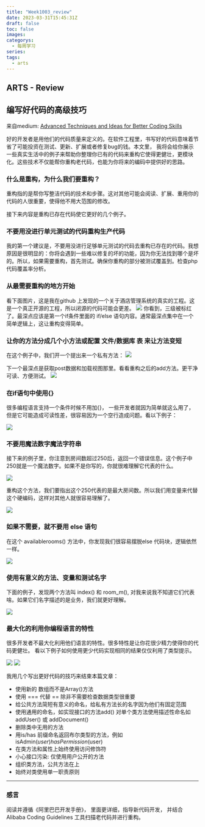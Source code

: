 ```yaml
---
title: "Week1003_review"
date: 2023-03-31T15:45:31Z
draft: false 
toc: false
images:
categorys:
  - 每周学习
series:
tags:
  - arts 
---
```


## ARTS - Review
## 编写好代码的高级技巧
来自medium: [Advanced Techniques and Ideas for Better Coding Skills](https://medium.com/@maladdinsayed/advanced-techniques-and-ideas-for-better-coding-skills-d632e9f9675)


好的开发者是用他们的代码质量来定义的。在软件工程里，书写好的代码意味着节省了可能投资在测试、更新、扩展或者修复bug的钱。本文里， 我将会给你展示一些真实生活中的例子来帮助你整理你已有的代码来重构它使得更健壮，更模块化。这些技术不仅能帮你重构老代码，也能为你将来的编码中提供好的思路。


### 什么是重构，为什么我们要重构？
重构指的是帮你写整洁代码的技术和步骤。这对其他可能会阅读、扩展、重用你的代码的人很重要，使得他不用大范围的修改。

接下来内容是重构已存在代码使它更好的几个例子。

### 不要用没进行单元测试的代码重构生产代码
我的第一个建议是，不要用没进行足够单元测试的代码去重构已存在的代码。我想原因是很明显的：你将会遇到一些难以修复的坏的功能，因为你无法找到哪个是坏的。所以，如果需要重构，首先测试。确保你重构的部分被测试覆盖到。检查php代码覆盖率分析。

### 从最需要重构的地方开始
看下面图片，这是我在github 上发现的一个关于酒店管理系统的真实的工程。这是一个真正开源的工程，所以闭源的代码可能会更差。
![](https://cdn-images-1.medium.com/max/1600/0*o_Xt7O_1WitOzJx9.png)
你看到，三级被标红了。最深点应该是第一个if条件里面的 if/else 语句内容。通常最深点集中在一个简单逻辑上，这让重构变得简单。

### 让你的方法分成几个小方法或配置 文件/数据库 表 来让方法变短
在这个例子中，我们开一个提出来一个私有方法：
![](https://cdn-images-1.medium.com/max/1600/0*GzntaUY08VZDx_mD.png)

下一个最深点是获取post数据和加载视图那里。看看重构之后的add方法。更干净可读、方便测试。
![](https://cdn-images-1.medium.com/max/1600/0*5rTlqNl6knjMKdBk.png)

### 在if语句中使用{}
很多编程语言支持一个条件时候不用加{}， 一些开发者就因为简单就这么用了，但是它可能造成可读性差，很容易因为一个空行造成问题。看以下例子：

![](https://cdn-images-1.medium.com/max/1600/0*qKPPZhC6bI0tcHy8.png)

### 不要用魔法数字魔法字符串
接下来的例子里，你注意到房间数超过250后，返回一个错误信息。这个例子中250就是一个魔法数字。如果不是你写的，你就很难理解它代表的什么。

![](https://cdn-images-1.medium.com/max/1600/0*of8kepNKAX3zsRp5.png)

重构这个方法，我们要指出这个250代表的是最大房间数。所以我们用变量来代替这个硬编码，这样对其他人就很容易理解了。

![](https://cdn-images-1.medium.com/max/1600/0*5nR9rHxduxPvfUZJ.png)

### 如果不需要，就不要用 else 语句
在这个 availablerooms() 方法中，你发现我们很容易摆脱else 代码块，逻辑依然一样。

![](https://cdn-images-1.medium.com/max/1600/0*EL3AvdzpKT9uibeo.png)

### 使用有意义的方法、变量和测试名字
下面的例子，发现两个方法叫 index() 和 room_m(), 对我来说我不知道它们代表啥。如果它们名字描述的是业务，我们就更好理解。

![](https://cdn-images-1.medium.com/max/1600/0*r1mxi52OtJ5RXw-m.png)

### 最大化的利用你编程语言的特性
很多开发者不最大化利用他们语言的特性。很多特性是让你花很少精力使得你的代码更健壮。
看以下例子如何使用更少代码实现相同的结果仅仅利用了类型提示。

![](https://cdn-images-1.medium.com/max/1600/0*qBo2t1VxVGDLd5gZ.png)
![](https://cdn-images-1.medium.com/max/1600/0*lI9BoaA39baxGFY6.png)


我用几个写出更好代码的技巧来结束本篇文章：

+ 使用新的 数组而不是Array()方法
+ 使用 === 代替 == 除非不需要检查数据类型很重要
+ 给公共方法简短有意义的命名，给私有方法长的名字因为他们有固定范围
+ 使用通用的命名，如实现接口的方法add() 对单个类方法使用描述性命名如 addUser() 或 addDocument()
+ 删除类中无用的方法
+ 用is/has 前缀命名返回布尔类型的方法，例如 isAdmin($user) hasPermission($user)
+ 在类方法和属性上始终使用访问修饰符
+ 小心接口污染: 仅使用用户公开的方法
+ 组织类方法，公共方法在上
+ 始终对类使用单一职责原则


---

### 感言
阅读并遵循《阿里巴巴开发手册》， 里面更详细，指导新代码开发， 并结合 Alibaba Coding Guidelines 工具扫描老代码并进行重构。